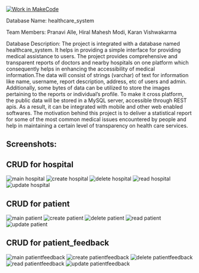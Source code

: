 [![Work in MakeCode](https://classroom.github.com/assets/work-in-make-code-c53f0c86300af1a64cdd5dc830e2509efd17c8cb483a722cacaee84d10eb8ec9.svg)](https://classroom.github.com/online_ide?assignment_repo_id=5817036&assignment_repo_type=AssignmentRepo)

Database Name:
healthcare_system

Team Members:
Pranavi Alle,
Hiral Mahesh Modi,
Karan Vishwakarma

Database Description:
The project is integrated with a database named healthcare_system. It helps in providing a simple interface for providing medical assistance to users. The project provides comprehensive and transparent reports of doctors and nearby hospitals on one platform which consequently helps in enhancing the accessibility of medical information.The data will consist of strings (varchar) of text for information like name, username, report description, address, etc of users and admin. Additionally, some bytes of data can be utilized to store the images pertaining to the reports or individual’s profile. To make it cross platform, the public data will be stored in a MySQL server, accessible through REST apis. As a result, it can be integrated with mobile and other web enabled softwares. The motivation behind this project is to deliver a statistical report for some of the most common medical issues encountered by people and help in maintaining a certain level of transparency on health care services.


## Screenshots:
## CRUD for hospital
![main hospital](/screenshot/hospital_main.png?raw=true)
![create hospital](/screenshot/hospital_create.png?raw=true)
![delete hospital](/screenshot/hospital_delete.png?raw=true)
![read hospital](/screenshot/hospital_read.png?raw=true)
![update hospital](/screenshot/hospital_update.png?raw=true)

## CRUD for patient
![main patient](/screenshot/patient_main.png?raw=true)
![create patient](/screenshot/patient_create.png?raw=true)
![delete patient](/screenshot/patient_delete.png?raw=true)
![read patient](/screenshot/patient_read.png?raw=true)
![update patient](/screenshot/patient_update.png?raw=true)


## CRUD for patient_feedback
![main patientfeedback](/screenshot/patientfeedback_main.png?raw=true)
![create patientfeedback](/screenshot/patientfeedback_create.png?raw=true)
![delete patientfeedback](/screenshot/patientfeedback_delete.png?raw=true)
![read patientfeedback](/screenshot/patientfeedback_read.png?raw=true)
![update patientfeedback](/screenshot/patient_feedback_update.png?raw=true)
